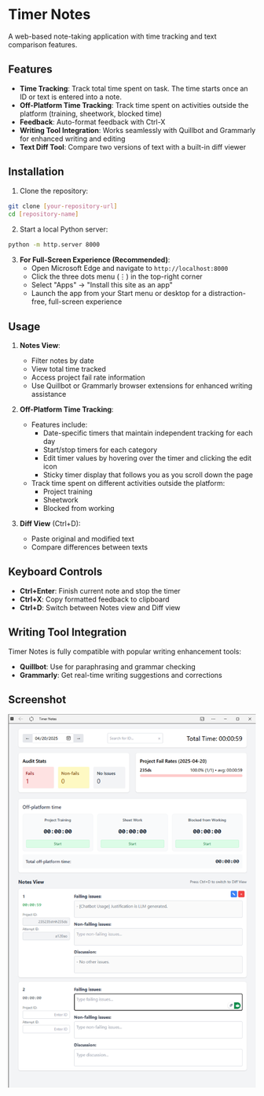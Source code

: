 # Timer Notes

A web-based note-taking application with time tracking and text comparison features.

## Features

- **Time Tracking**: Track total time spent on task. The time starts once an ID or text is entered into a note.
- **Off-Platform Time Tracking**: Track time spent on activities outside the platform (training, sheetwork, blocked time)
- **Feedback**: Auto-format feedback with Ctrl-X
- **Writing Tool Integration**: Works seamlessly with Quillbot and Grammarly for enhanced writing and editing
- **Text Diff Tool**: Compare two versions of text with a built-in diff viewer


## Installation

1. Clone the repository:
```bash
git clone [your-repository-url]
cd [repository-name]
```

2. Start a local Python server:
```bash
python -m http.server 8000
```

3. **For Full-Screen Experience (Recommended)**:
   - Open Microsoft Edge and navigate to `http://localhost:8000`
   - Click the three dots menu (⋮) in the top-right corner
   - Select "Apps" → "Install this site as an app"
   - Launch the app from your Start menu or desktop for a distraction-free, full-screen experience

## Usage

1. **Notes View**:
   - Filter notes by date
   - View total time tracked
   - Access project fail rate information
   - Use Quillbot or Grammarly browser extensions for enhanced writing assistance

2. **Off-Platform Time Tracking**:
   - Features include:
     - Date-specific timers that maintain independent tracking for each day
     - Start/stop timers for each category
     - Edit timer values by hovering over the timer and clicking the edit icon
     - Sticky timer display that follows you as you scroll down the page
   - Track time spent on different activities outside the platform:
     - Project training
     - Sheetwork
     - Blocked from working

3. **Diff View** (Ctrl+D):
   - Paste original and modified text
   - Compare differences between texts

## Keyboard Controls

- **Ctrl+Enter**: Finish current note and stop the timer
- **Ctrl+X**: Copy formatted feedback to clipboard
- **Ctrl+D**: Switch between Notes view and Diff view

## Writing Tool Integration

Timer Notes is fully compatible with popular writing enhancement tools:
- **Quillbot**: Use for paraphrasing and grammar checking
- **Grammarly**: Get real-time writing suggestions and corrections

## Screenshot
![alt text](image-1.png)